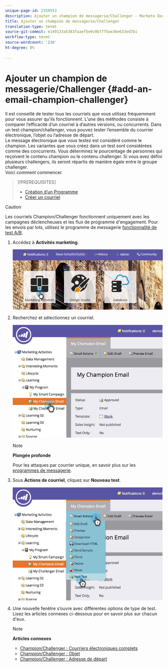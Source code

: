 ```yaml
---
unique-page-id: 2359553
description: Ajouter un champion de messagerie/Challenger - Marketo Docs - Documentation du produit
title: Ajouter un champion de messagerie/Challenger
translation-type: tm+mt
source-git-commit: e149133a5383faaef5e9c9b7775ae36e633ed7b1
workflow-type: tm+mt
source-wordcount: '216'
ht-degree: 0%

---
```



# Ajouter un champion de messagerie/Challenger {#add-an-email-champion-challenger}

Il est conseillé de tester tous les courriels que vous utilisez fréquemment pour vous assurer qu&#39;ils fonctionnent. L’une des méthodes consiste à comparer l’efficacité d’un courriel à d’autres versions, ou concurrents. Dans un test champion/challenger, vous pouvez tester l’ensemble du courrier électronique, l’objet ou l’adresse de départ.\
Le message électronique que vous testez est considéré comme le champion. Les variantes que vous créez dans un test sont considérées comme des concurrents. Vous déterminez le pourcentage de personnes qui reçoivent le contenu champion ou le contenu challenger. Si vous avez défini plusieurs challengers, ils seront répartis de manière égale entre le groupe challenger.\
Voici comment commencer.

>[!PREREQUISITES]
>
>* [Création d’un Programme](../../../../../product-docs/core-marketo-concepts/programs/creating-programs/create-a-program.md)
>* [Créer un courriel](../../../../../product-docs/email-marketing/general/creating-an-email/create-an-email.md)

>



>[!CAUTION]
>
>Les courriels Champion/Challenger fonctionnent uniquement avec les campagnes déclencheuses et les flux de programme d&#39;engagement. Pour les envois par lots, utilisez le programme de messagerie [fonctionnalité de test A/B](../../../../../product-docs/email-marketing/email-programs/email-program-actions/email-test-a-b-test/add-an-a-b-test.md).

1. Accédez à **Activités marketing**.

   ![](assets/login-marketing-activities.png)

1. Recherchez et sélectionnez un courriel.

   ![](assets/champion1.jpg)

   >[!NOTE]
   >
   >**Plongée profonde**
   >
   >
   >Pour les attaques par courrier unique, en savoir plus sur les [programmes de messagerie](http://docs.marketo.com/display/docs/email+programs).

1. Sous **Actions de courriel**, cliquez sur **Nouveau test**.

   ![](assets/chmapion2.jpg)

1. Une nouvelle fenêtre s’ouvre avec différentes options de type de test. Lisez les articles connexes ci-dessous pour en savoir plus sur chacun d&#39;eux.

   >[!NOTE]
   >
   >**Articles connexes**
   >
   >    
   >    
   >    * [Champion/Challenger : Courriers électroniques complets](champion-challenger-whole-emails.md)
   >    * [Champion/Challenger : Objet](champion-challenger-subject-line.md)
   >    * [Champion/Challenger : Adresse de départ](champion-challenger-from-address.md)


